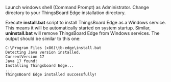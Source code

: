 
Launch windows shell (Command Prompt) as Administrator. Change directory to your ThingsBoard Edge installation directory.

Execute **install.bat** script to install ThingsBoard Edge as a Windows service.
This means it will be automatically started on system startup. 
Similar, **uninstall.bat** will remove ThingsBoard Edge from Windows services.
The output should be similar to this one:

  ```text
C:\Program Files (x86)\tb-edge\install.bat
Detecting Java version installed.
CurrentVersion 17
Java 17 found!
Installing Thingsboard Edge...
...
ThingsBoard Edge installed successfully!
```
